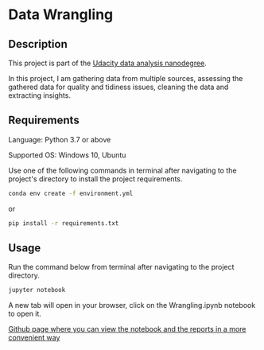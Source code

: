 # Data Wrangling

## Description

This project is part of the [Udacity data analysis nanodegree](https://graduation.udacity.com/confirm/HESYY4DD).

In this project, I am gathering data from multiple sources, assessing the gathered data for quality and tidiness issues, cleaning the data and extracting insights.

## Requirements

Language: Python 3.7 or above

Supported OS: Windows 10, Ubuntu

Use one of the following commands in terminal after navigating to the project's directory to install the project requirements.

```bash
conda env create -f environment.yml
```

or

```bash
pip install -r requirements.txt
```

## Usage

Run the command below from terminal after navigating to the project directory.

```bash
jupyter notebook
```
A new tab will open in your browser, click on the Wrangling.ipynb notebook to open it.

[Github page where you can view the notebook and the reports in a more convenient way](https://yusuf-madkour.github.io/Twitter-WeRateDogs-wrangling/)
